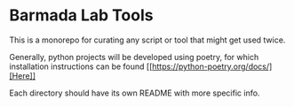 # Barmada Lab Tools

This is a monorepo for curating any script or tool that might get used twice.

Generally, python projects will be developed using poetry, for which installation instructions can be found [[https://python-poetry.org/docs/][Here]] 

Each directory should have its own README with more specific info.
